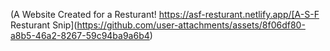 (A Website Created for a Resturant! https://asf-resturant.netlify.app/[A-S-F Resturant Snip](https://github.com/user-attachments/assets/8f06df80-a8b5-46a2-8267-59c94ba9a6b4)

